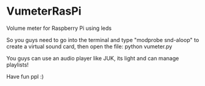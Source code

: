 # VumeterRasPi
Volume meter for Raspberry Pi using leds 

So you guys need to go into the terminal and type "modprobe snd-aloop" to create a virtual sound card, then open the file: python vumeter.py

You guys can use an audio player like JUK, its light and can manage playlists!  

Have fun ppl :)
